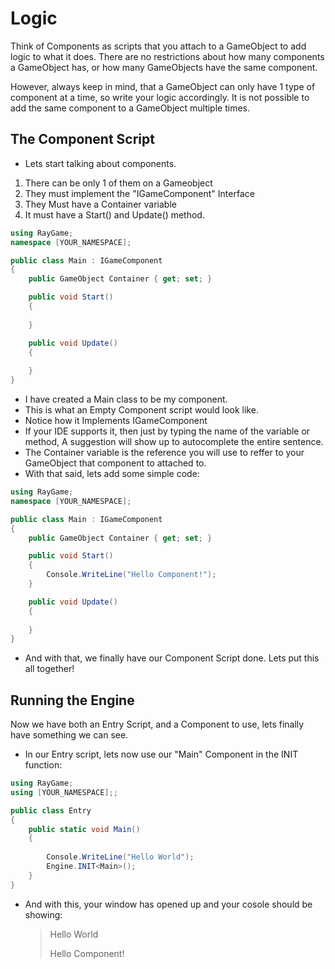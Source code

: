 # Logic
Think of Components as scripts that you attach to a GameObject to add logic to what it does. There are no restrictions about how many components a GameObject has, or how many GameObjects have the same component.

However, always keep in mind, that a GameObject can only have 1 type of component at a time, so write your logic accordingly. It is not possible to add the same component to a GameObject multiple times.

## The Component Script
- Lets start talking about components. 
1. There can be only 1 of them on a Gameobject
2. They must implement the "IGameComponent" Interface
3. They Must have a Container variable
4. It must have a Start() and Update() method.

```csharp
using RayGame;
namespace [YOUR_NAMESPACE];

public class Main : IGameComponent
{
    public GameObject Container { get; set; }

    public void Start()
    {
        
    }

    public void Update()
    {
        
    }
}
```

- I have created a Main class to be my component.
- This is what an Empty Component script would look like.
- Notice how it Implements IGameComponent
- If your IDE supports it, then just by typing the name of the variable or method, A suggestion will show up to autocomplete the entire sentence.
- The Container variable is the reference you will use to reffer to your GameObject that component to attached to.
- With that said, lets add some simple code:
```csharp
using RayGame;
namespace [YOUR_NAMESPACE];

public class Main : IGameComponent
{
    public GameObject Container { get; set; }

    public void Start()
    {
        Console.WriteLine("Hello Component!");
    }

    public void Update()
    {
        
    }
}
```
- And with that, we finally have our Component Script done. Lets put this all together!

## Running the Engine
Now we have both an Entry Script, and a Component to use, lets finally have something we can see.
- In our Entry script, lets now use our "Main" Component in the INIT function:
```csharp
using RayGame;
using [YOUR_NAMESPACE];;

public class Entry
{
    public static void Main()
    {
        
        Console.WriteLine("Hello World");
        Engine.INIT<Main>();
    }
}

```
- And with this, your window has opened up and your cosole should be showing:
    > Hello World
    > 
    > Hello Component!